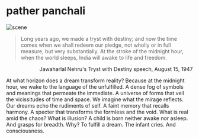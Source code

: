 # pather panchali

![scene](https://github.com/ZONE-09/pather-panchali/blob/master/assets/train.png)

> Long years ago, we made a tryst with destiny; and now the time comes when we shall redeem our pledge, not wholly or in full measure, but very substantially. At the stroke of the midnight hour, when the world sleeps, India will awake to life and freedom.
<p align="right"> Jawaharlal Nehru's Tryst with Destiny speech, August 15, 1947 </p>

At what horizon does a dream transform reality? Because at the midnight hour, we wake to the language of the unfulfilled. A dense fog of symbols and meanings that permeate the immediate. A universe of forms that veil the vicissitudes of time and space. We imagine what the mirage reflects. Our dreams echo the rudiments of self. A faint memory that recalls harmony. A specter that transforms the formless and the void. What is real amid the chaos? What is illusion? A child is born neither awake nor asleep. And grasps for breadth. Why? To fulfill a dream. The infant cries. And consciousness.
